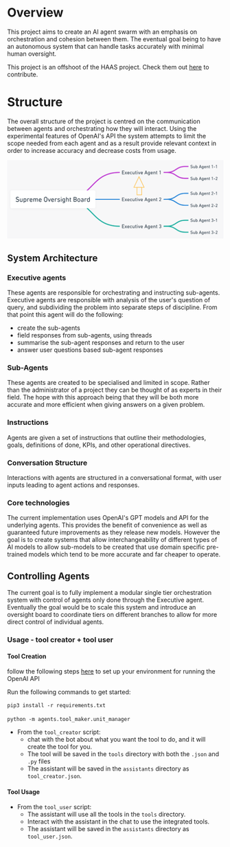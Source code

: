 # Overview


This project aims to create an AI agent swarm with an emphasis on orchestration and cohesion between them. The eventual goal being to have an autonomous system that can handle tasks accurately with minimal human oversight.


This project is an offshoot of the HAAS project. Check them out [here](https://github.com/daveshap/OpenAI_Agent_Swarm) to contribute.

# Structure

The overall structure of the project is centred on the communication between agents and orchestrating how they will interact. Using the experimental features of OpenAI's API the system attempts to limit the scope needed from each agent and as a result provide relevant context in order to increase accuracy and decrease costs from usage.

![alt text](<exec agent-1.png>)


## System Architecture

### Executive agents
These agents are responsible for orchestrating and instructing sub-agents. Executive agents are responsible with analysis of the user's question of query, and subdividing the problem into separate steps of discipline. From that point this agent will do the following:
- create the sub-agents
- field responses from sub-agents, using threads
- summarise the sub-agent responses and return to the user
- answer user questions based sub-agent responses


### Sub-Agents
These agents are created to be specialised and limited in scope. Rather than the administrator of a project they can be thought of as experts in their field. The hope with this approach being that they will be both more accurate and more efficient when giving answers on a given problem.


### Instructions


Agents are given a set of instructions that outline their methodologies, goals, definitions of done, KPIs, and other operational directives.


### Conversation Structure


Interactions with agents are structured in a conversational format, with user inputs leading to agent actions and responses.


### Core technologies
The current implementation uses OpenAI's GPT models and API for the underlying agents. This provides the benefit of convenience as well as guaranteed future improvements as they release new models. However the goal is to create systems that allow interchangeability of different types of AI models to allow sub-models to be created that use domain specific pre-trained models which tend to be more accurate and far cheaper to operate.


## Controlling Agents


The current goal is to fully implement a modular single tier orchestration system with control of agents only done through the Executive agent. Eventually the goal would be to scale this system and introduce an oversight board to coordinate tiers on different branches to allow for more direct control of individual agents.


### Usage - tool creator + tool user


#### Tool Creation


follow the following steps [here](https://platform.openai.com/docs/quickstart?context=python) to set up your environment for running the OpenAI API


Run the following commands to get started:




```shell
pip3 install -r requirements.txt

python -m agents.tool_maker.unit_manager
```


- From the `tool_creator` script:
  - chat with the bot about what you want the tool to do, and it will create the tool for you.
  - The tool will be saved in the `tools` directory with both the `.json` and `.py` files
  - The assistant will be saved in the `assistants` directory as `tool_creator.json`.


#### Tool Usage


- From the `tool_user` script:
  - The assistant will use all the tools in the `tools` directory.
  - Interact with the assistant in the chat to use the integrated tools.
  - The assistant will be saved in the `assistants` directory as `tool_user.json`.




